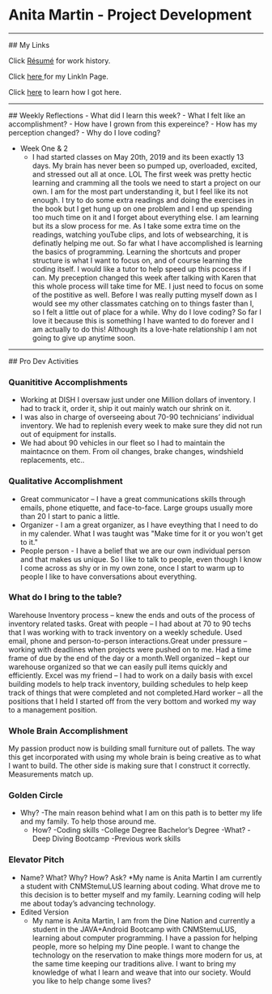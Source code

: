 # Anita Martin - Project Development

<hr />
## My Links

Click [R&eacute;sum&eacute;](ResumeEdited06042019.pdf) for work history.

Click <a href= "https://www.linkedin.com/in/anita-martin-84bb78183/"> here <a/> for my LinkIn Page.

Click [here](bio.md) to learn how I got here.

<hr />
## Weekly Reflections
 - What did I learn this week?
 - What I felt like an accomplishment?
 - How have I grown from this expereince?
 - How has my perception changed?
 - Why do I love coding?
  
  - Week One & 2
    - I had started classes on May 20th, 2019 and its been exactly 13 days. My brain has never been so pumped up, overloaded, excited, and stressed out all at once. LOL The first week was pretty hectic learning and cramming all the tools we need to start a project on our own. I am for the most part understanding it, but I feel like its not enough. I try to do some extra readings and doing the exercises in the book but I get hung up on one problem and I end up spending too much time on it and I forget about everything else. I am learning but its a slow process for me. As I take some extra time on the readings, watching youTube clips, and lots of websearching, it is definatly helping me out. So far what I have accomplished is learning the basics of programming. Learning the shortcuts and proper structure is what I want to focus on, and of course learning the coding itself. I would like a tutor to help speed up this pcocess if I can. My preception changed this week after talking with Karen that this whole process will take time for ME. I just need to focus on some of the postitive as well. Before I was really putting myself down as I would see my other classmates catching on to things faster than I, so I felt a little out of place for a while. Why do I love coding? So far I love it because this is something I have wanted to do forever and I am actually to do this! Although its a love-hate relationship I am not going to give up anytime soon. 
  
<hr />
## Pro Dev Activities

### Quanititive Accomplishments
   - Working at DISH I oversaw just under one Million dollars of inventory. I had to track it, order it, ship it out mainly watch our shrink on it.
   - I was also in charge of overseeing about 70-90 technicians’ individual inventory. We had to replenish every week to make sure they did not run out of equipment for installs.
   - We had about 90 vehicles in our fleet so I had to maintain the maintacnce on them. From oil changes, brake changes, windshield replacements, etc..

### Qualitative Accomplishment
   - Great communicator – I have a great communications skills through emails, phone etiquette, and face-to-face. Large groups usually more than 20 I start to panic a little. 
   - Organizer - I am a great organizer, as I have eveything that I need to do in my calender. What I was taught was "Make time for it or you won't get to it."
   - People person - I have a belief that we are our own individual person and that makes us unique. So I like to talk to people, even though I know I come across as shy or in my own zone, once I start to warm up to people I like to have conversations about everything.
    
### What do I bring to the table?
<p>Warehouse Inventory process – knew the ends and outs of the process of inventory related tasks.
Great with people – I had about at 70 to 90 techs that I was working with to track inventory on a weekly schedule. Used email, phone and person-to-person interactions.Great under pressure – working with deadlines when projects were pushed on to me. Had a time frame of due by the end of the day or a month.Well organized – kept our warehouse organized so that we can easily pull items quickly and efficiently.
Excel was my friend – I had to work on a daily basis with excel building models to help track inventory, building schedules to help keep track of things that were completed and not completed.Hard worker – all the positions that I held I started off from the very bottom and worked my way to a management position.</p>

    
### Whole Brain Accomplishment
<p>My passion product now is building small furniture out of pallets. The way this get incorporated with using my whole brain is being creative as to what I want to build. The other side is making sure that I construct it correctly. Measurements match up.</p>

    
    
### Golden Circle
 - Why?
   -The main reason behind what I am on this path is to better my life and my family. To help those around me.
   - How?
     -Coding skills
     -College Degree Bachelor’s Degree 
   -What?
     -Deep Diving Bootcamp
     -Previous work skills
    
### Elevator Pitch
 * Name? What? Why? How? Ask?
   *My name is Anita Martin I am currently a student with CNMStemuLUS learning about coding. What drove me to this decision is to better myself and my family. Learning coding will help me about today’s advancing technology.
 * Edited Version
   * My name is Anita Martin, I am from the Dine Nation and currently a student in the JAVA+Android Bootcamp with CNMStemuLUS, learning about computer programming. I have a passion for helping people, more so helping my Dine people. I want to change the technology on the reservation to make things more modern for us, at the same time keeping our traditions alive. I want to bring my knowledge of what I learn and weave that into our society. Would you like to help change some lives?
